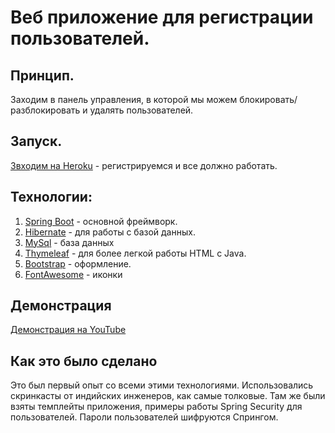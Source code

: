 # Веб приложение для регистрации пользователей.

## Принцип.
  Заходим в панель управления, в которой мы можем блокировать/разблокировать и удалять пользователей.

## Запуск.
  [Звходим на Heroku](bformtask4.herokuapp.com) - регистрируемся и все должно работать.

## Технологии:
  1. [Spring Boot](https://spring.io) - основной фреймворк. 
  2. [Hibernate](https://hibernate.org) - для работы с базой данных.
  3. [MySql](https://www.mysql.com) - база данных
  4. [Thymeleaf](https://www.thymeleaf.org) - для более легкой работы HTML с Java.
  5. [Bootstrap](https://getbootstrap.com) - оформление.
  6. [FontAwesome](https://fontawesome.com/) - иконки

## Демонстрация

[Демонстрация на YouTube](https://www.youtube.com/watch?v=L36qtNy2pBU)

## Как это было сделано
  
  Это был первый опыт со всеми этими технологиями. Использовались скринкасты от индийских инженеров, как самые толковые.
  Там же были взяты темплейты приложения, примеры работы Spring Security для пользователей. Пароли пользователей шифруются Спрингом.
